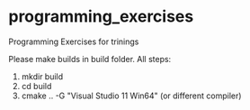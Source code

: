 programming_exercises
=====================

Programming Exercises for trinings

Please make builds in build folder.
All steps:
1. mkdir build
2. cd build
3. cmake .. -G "Visual Studio 11 Win64" (or different compiler)
